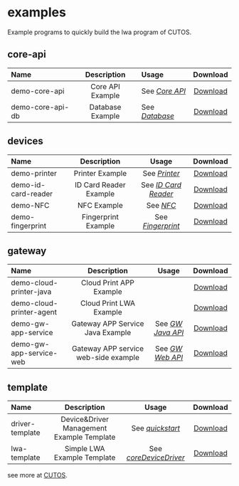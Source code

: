 # examples

Example programs to quickly build the lwa program of CUTOS.

## core-api

| <span style="white-space:nowrap;">Name </span> |        Description        |  Usage |   Download         |
|:-----------------------------------------------|:-------------------------:|:--------|:-------------------------------------------------------------------------------------:|
| demo-core-api                                  |     Core API Example      |     See [*Core API*](https://www.cut-os.com/developer/en/API/core.html)    |        [Download](https://oss.cut-os.com/resources/developer/examples/demo-core-api.zip)    |
| demo-core-api-db                               |     Database Example      |   See [*Database*](https://www.cut-os.com/developer/en/API/database.html)  |      [Download](https://oss.cut-os.com/resources/developer/examples/demo-core-api-db.zip)     |

## devices

| <span style="white-space:nowrap;">Name </span> |        Description        |                        Usage                         |                       Download                       |
|:-----------------------------------------------|:-------------------------:|:----------------------------------------------------:|:----------------------------------------------------:|
| demo-printer                       |      Printer Example      |       See [*Printer*](https://www.cut-os.com/developer/en/deviceAPI/printer.html)       |       [Download](https://oss.cut-os.com/resources/developer/examples/demo-printer.zip)       |
| demo-id-card-reader                            |  ID Card Reader Example   | See [*ID Card Reader*](https://www.cut-os.com/developer/en/deviceAPI/idCardReader.html) |   [Download](https://oss.cut-os.com/resources/developer/examples/demo-id-card-reader.zip)    |
| demo-NFC                           |        NFC Example        |           See [*NFC*](https://www.cut-os.com/developer/en/deviceAPI/NFC.html)           |       [Download](https://oss.cut-os.com/resources/developer/examples/demo-nfc.zip)       |
| demo-fingerprint                          |    Fingerprint Example    |   See [*Fingerprint*](https://www.cut-os.com/developer/en/deviceAPI/fingerprint.html)   |       [Download](https://oss.cut-os.com/resources/developer/examples/demo-fingerprint.zip)       |


## gateway

| <span style="white-space:nowrap;">Name </span> |        Description        |                        Usage                         |                                           Download                                           |
|:-----------------------------------------------|:-------------------------:|:----------------------------------------------------:|:--------------------------------------------------------------------------------------------:|
| demo-cloud-printer-java                        |       Cloud Print APP Example        |                                                | [Download](https://oss.cut-os.com/resources/developer/examples/demo-cloud-printer-java.zip)  |
| demo-cloud-printer-agent                       |       Cloud Print LWA Example        |                                              | [Download](https://oss.cut-os.com/resources/developer/examples/demo-cloud-printer-agent.zip) |
| demo-gw-app-service                            |   Gateway APP Service Java Example   |    See [*GW Java API*](https://www.cut-os.com/developer/en/GWAPI/gwappJava.html)    |    [Download](https://oss.cut-os.com/resources/developer/examples/cutos-gw-app-demo.zip)     |
| demo-gw-app-service-web                        | Gateway APP service web-side example |     See [*GW Web API*](https://www.cut-os.com/developer/en/GWAPI/gwappWeb.html)     |  [Download](https://oss.cut-os.com/resources/developer/examples/cutos-gw-app-demo-web.zip)   |

## template

| <span style="white-space:nowrap;">Name </span> |                Description                |                                    Usage                                     |                       Download                       |
|:-----------------------------------------------|:-----------------------------------------:|:----------------------------------------------------------------------------:|:----------------------------------------------------:|
| driver-template                                | Device&Driver Management Example Template | See  [*quickstart*](https://www.cut-os.com/developer/en/src/quickstart.html) | [Download](https://oss.cut-os.com/resources/developer/template/driver-template.zip)  |
| lwa-template                                   |            Simple LWA Example Template             |    See  [*coreDeviceDriver*](https://www.cut-os.com/developer/en/API/coreDeviceDriver.html)    | [Download](https://oss.cut-os.com/resources/developer/template/lwa-template.zip) |

see more at [CUTOS](https://www.cut-os.com).

